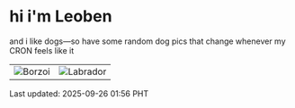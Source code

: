# hi i'm Leoben

and i like dogs—so have some random dog pics that change whenever my CRON feels like it

|  |  |
|--------|----------|
| ![Borzoi](https://random-dog-vercel.vercel.app/api/random-borzoi?v=1758822980) | ![Labrador](https://random-dog-vercel.vercel.app/api/random-labrador?v=1758822980) |

Last updated: 2025-09-26 01:56 PHT
